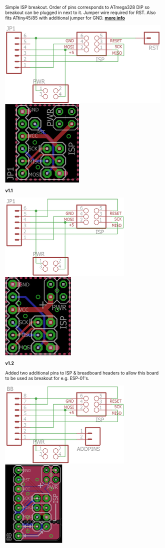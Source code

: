 Simple ISP breakout. Order of pins corresponds to ATmega328 DIP so breakout can be plugged in next to it. Jumper wire required for RST. Also fits ATtiny45/85 with additional jumper for GND.
[**more info**](https://hackaday.io/project/6332-breadboard-widgets/log/19660-isp-breakout)

<img src="ISPbreadboardAdapter_ATmega328compatible.sch.png" alt=".sch" height="250px"><img src="ISPbreadboardAdapter_ATmega328compatible.brd.png" alt=".brd" height="250px">


**v1.1**

<img src="ISPbreadboardAdapter_ATmega328compatible_v1.1.sch.png" alt=".sch" height="250px"><img src="ISPbreadboardAdapter_ATmega328compatible_v1.1.brd.png" alt=".brd" height="250px">


**v1.2**

Added two additional pins to ISP & breadboard headers to allow this board to be used as breakout for e.g. ESP-01's.

<img src="ISPbreadboardAdapter_ATmega328compatible_v1.2.sch.png" alt=".sch" height="250px"><img src="ISPbreadboardAdapter_ATmega328compatible_v1.2.brd.png" alt=".brd" height="250px">
